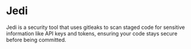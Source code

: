 # Jedi

Jedi is a security tool that uses gitleaks to scan staged code for sensitive information like API keys and tokens, ensuring your code stays secure before being committed.